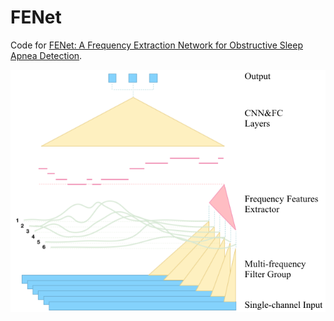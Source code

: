 FENet
==
  
Code for [FENet: A Frequency Extraction Network for Obstructive Sleep Apnea Detection](https://ieeexplore.ieee.org/stamp/stamp.jsp?arnumber=9320528).


![image](./Overview1.png)

